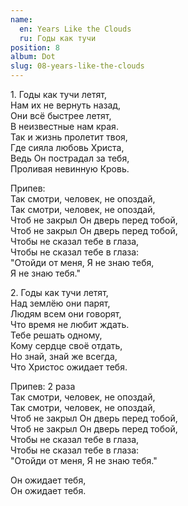 ```yaml
---
name:
  en: Years Like the Clouds
  ru: Годы как тучи
position: 8
album: Dot
slug: 08-years-like-the-clouds
---
```


<span class="text-muted outdent">1.</span>
Годы как тучи летят,  
Нам их не вернуть назад,  
Они всё быстрее летят,  
В неизвестные нам края.  
Так и жизнь пролетит твоя,  
Где сияла любовь Христа,  
Ведь Он пострадал за тебя,  
Проливая невинную Кровь.

<span class="text-muted">Припев:</span>  
Так смотри, человек, не опоздай,  
Так смотри, человек, не опоздай,  
Чтоб не закрыл Он дверь перед тобой,  
Чтоб не закрыл Он дверь перед тобой,  
Чтобы не сказал тебе в глаза,  
Чтобы не сказал тебе в глаза:  
"Отойди от меня, Я не знаю тебя,  
Я не знаю тебя."

<span class="text-muted outdent">2.</span>
Годы как тучи летят,  
Над землёю они парят,  
Людям всем они говорят,  
Что время не любит ждать.  
Тебе решать одному,  
Кому сердце своё отдать,  
Но знай, знай же всегда,  
Что Христос ожидает тебя.

<span class="text-muted">Припев: 2 раза</span>  
Так смотри, человек, не опоздай,  
Так смотри, человек, не опоздай,  
Чтоб не закрыл Он дверь перед тобой,  
Чтоб не закрыл Он дверь перед тобой,  
Чтобы не сказал тебе в глаза,  
Чтобы не сказал тебе в глаза:  
"Отойди от меня, Я не знаю тебя."

Он ожидает тебя,  
Он ожидает тебя.
